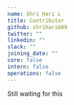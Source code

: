 ```yaml
---
name: Shri Hari L
title: Contributor
github: shrihari689
twitter: ""
linkedin: ""
slack: ""
joining_date: ""
core: false
intern: false
operations: false
---
```


Still waiting for this
